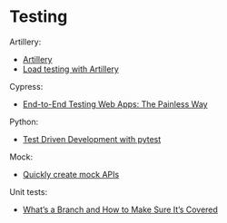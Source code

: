 # Testing

Artillery:
- [Artillery](https://github.com/artilleryio/artillery)
- [Load testing with Artillery](https://github.com/actano/hackathon-load-tests)

Cypress:
- [End-to-End Testing Web Apps: The Painless Way](https://mtlynch.io/painless-web-app-testing/)

Python:
- [Test Driven Development with pytest](https://stackabuse.com/test-driven-development-with-pytest/)

Mock:
- [Quickly create mock APIs](https://mockit.netlify.com)

Unit tests:
- [What’s a Branch and How to Make Sure It’s Covered](https://www.typemock.com/whats-a-branch-and-how-to-make-sure-its-covered/)
